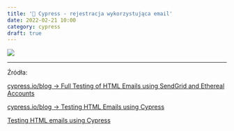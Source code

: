```yaml
---
title: '🌲 Cypress - rejestracja wykorzystująca email'
date: 2022-02-21 10:00
category: cypress
draft: true
---
```


![](https://www.cypress.io/static/cypress-io-logo-social-share-8fb8a1db3cdc0b289fad927694ecb415.png)




----

Źródła:

[cypress.io/blog -> Full Testing of HTML Emails using SendGrid and Ethereal Accounts](https://www.cypress.io/blog/2021/05/24/full-testing-of-html-emails-using-ethereal-accounts/)

[cypress.io/blog -> Testing HTML Emails using Cypress](https://www.cypress.io/blog/2021/05/11/testing-html-emails-using-cypress/)

[Testing HTML emails using Cypress](https://www.youtube.com/watch?v=16WTH7XeIVw)